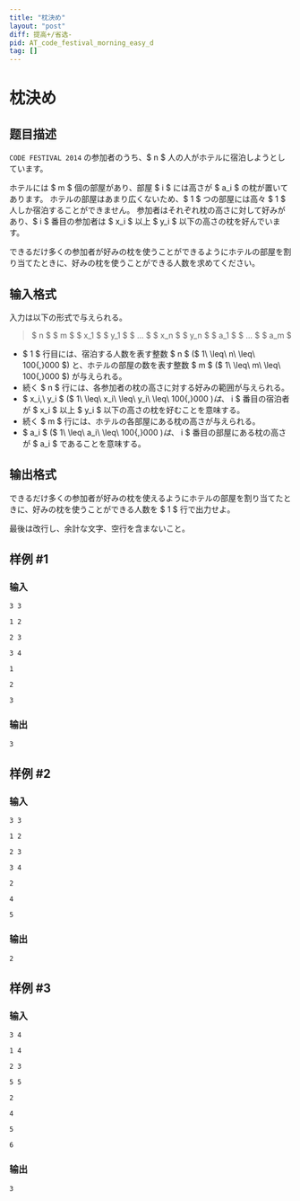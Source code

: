 ```yaml
---
title: "枕決め"
layout: "post"
diff: 提高+/省选-
pid: AT_code_festival_morning_easy_d
tag: []
---
```


# 枕決め

## 题目描述

[problemUrl]: https://atcoder.jp/contests/code-festival-2014-morning-easy/tasks/code_festival_morning_easy_d

`CODE FESTIVAL 2014` の参加者のうち、$ n $ 人の人がホテルに宿泊しようとしています。

ホテルには $ m $ 個の部屋があり、部屋 $ i $ には高さが $ a_i $ の枕が置いてあります。 ホテルの部屋はあまり広くないため、$ 1 $ つの部屋には高々 $ 1 $ 人しか宿泊することができません。 参加者はそれぞれ枕の高さに対して好みがあり、$ i $ 番目の参加者は $ x_i $ 以上 $ y_i $ 以下の高さの枕を好んでいます。

できるだけ多くの参加者が好みの枕を使うことができるようにホテルの部屋を割り当てたときに、好みの枕を使うことができる人数を求めてください。

## 输入格式

入力は以下の形式で与えられる。

> $ n $ $ m $ $ x_1 $ $ y_1 $ $ ... $ $ x_n $ $ y_n $ $ a_1 $ $ ... $ $ a_m $

- $ 1 $ 行目には、宿泊する人数を表す整数 $ n $ ($ 1\ \leq\ n\ \leq\ 100{,}000 $) と、ホテルの部屋の数を表す整数 $ m $ ($ 1\ \leq\ m\ \leq\ 100{,}000 $) が与えられる。
- 続く $ n $ 行には、各参加者の枕の高さに対する好みの範囲が与えられる。
- $ x_i,\ y_i $ ($ 1\ \leq\ x_i\ \leq\ y_i\ \leq\ 100{,}000 $) は、$ i $ 番目の宿泊者が $ x_i $ 以上 $ y_i $ 以下の高さの枕を好むことを意味する。
- 続く $ m $ 行には、ホテルの各部屋にある枕の高さが与えられる。
- $ a_i $ ($ 1\ \leq\ a_i\ \leq\ 100{,}000 $) は、$ i $ 番目の部屋にある枕の高さが $ a_i $ であることを意味する。

## 输出格式

できるだけ多くの参加者が好みの枕を使えるようにホテルの部屋を割り当てたときに、好みの枕を使うことができる人数を $ 1 $ 行で出力せよ。

最後は改行し、余計な文字、空行を含まないこと。

## 样例 #1

### 输入

```
3 3
1 2
2 3
3 4
1
2
3
```

### 输出

```
3
```

## 样例 #2

### 输入

```
3 3
1 2
2 3
3 4
2
4
5
```

### 输出

```
2
```

## 样例 #3

### 输入

```
3 4
1 4
2 3
5 5
2
4
5
6
```

### 输出

```
3
```

